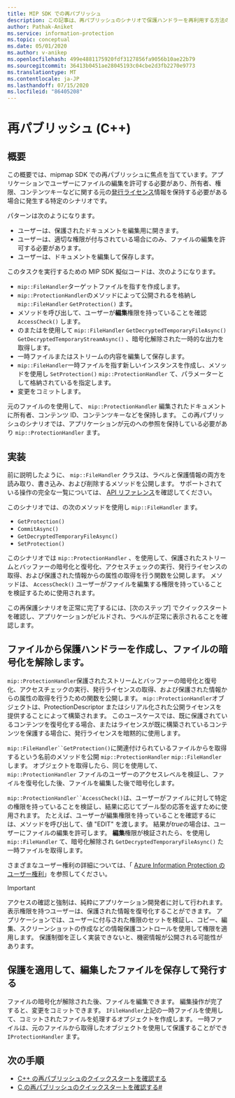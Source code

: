 ```yaml
---
title: MIP SDK での再パブリッシュ
description: この記事は、再パブリッシュのシナリオで保護ハンドラーを再利用する方法のシナリオを理解するのに役立ちます。
author: Pathak-Aniket
ms.service: information-protection
ms.topic: conceptual
ms.date: 05/01/2020
ms.author: v-anikep
ms.openlocfilehash: 499e4881175920fdf3127856fa9056b10ae22b79
ms.sourcegitcommit: 36413b0451ae28045193c04cbe2d3fb2270e9773
ms.translationtype: MT
ms.contentlocale: ja-JP
ms.lasthandoff: 07/15/2020
ms.locfileid: "86405208"
---
```

# <a name="republishing-c"></a>再パブリッシュ (C++)

## <a name="overview"></a>概要

この概要では、mipmap SDK での再パブリッシュに焦点を当てています。アプリケーションでユーザーにファイルの編集を許可する必要があり、所有者、権限、コンテンツキーなどに関する元の[発行ライセンス](https://techcommunity.microsoft.com/t5/enterprise-mobility-security/licenses-and-certificates-and-how-ad-rms-protects-and-consumes/ba-p/247309)情報を保持する必要がある場合に発生する特定のシナリオです。

パターンは次のようになります。

- ユーザーは、保護されたドキュメントを編集用に開きます。
- ユーザーは、適切な権限が付与されている場合にのみ、ファイルの編集を許可する必要があります。
- ユーザーは、ドキュメントを編集して保存します。

このタスクを実行するための MIP SDK 擬似コードは、次のようになります。

- `mip::FileHandler`ターゲットファイルを指すを作成します。
- `mip::ProtectionHandler`のメソッドによって公開されるを格納し `mip::FileHandler` `GetProtection()` ます。
- メソッドを呼び出して、ユーザーが**編集**権限を持っていることを確認 `AccessCheck()` します。
- のまたはを使用して `mip::FileHandler` `GetDecryptedTemporaryFileAsync()` `GetDecryptedTemporaryStreamAsync()` 、暗号化解除された一時的な出力を取得します。
- 一時ファイルまたはストリームの内容を編集して保存します。
- `mip::FileHandler`一時ファイルを指す新しいインスタンスを作成し、メソッドを使用し `SetProtection()` `mip::ProtectionHandler` て、パラメーターとして格納されているを指定します。
- 変更をコミットします。

元のファイルのを使用して、 `mip::ProtectionHandler` 編集されたドキュメントに所有者、コンテンツ ID、コンテンツキーなどを保持します。 この再パブリッシュのシナリオでは、アプリケーションが元のへの参照を保持している必要があり `mip::ProtectionHandler` ます。

## <a name="implementation"></a>実装

前に説明したように、 `mip::FileHandler` クラスは、ラベルと保護情報の両方を読み取り、書き込み、および削除するメソッドを公開します。 サポートされている操作の完全な一覧については、 [API リファレンス](./reference/class_mip_filehandler.md#summary)を確認してください。

このシナリオでは、の次のメソッドを使用し `mip::FileHandler` ます。

- `GetProtection()`
- `CommitAsync()`
- `GetDecryptedTemporaryFileAsync()`
- `SetProtection()`

このシナリオでは `mip::ProtectionHandler` 、を使用して、保護されたストリームとバッファーの暗号化と復号化、アクセスチェックの実行、発行ライセンスの取得、および保護された情報からの属性の取得を行う関数を公開します。 メソッドは、 `AccessCheck()` ユーザーがファイルを編集する権限を持っていることを検証するために使用されます。

この再保護シナリオを正常に完了するには、[次のステップ] でクイックスタートを確認し、アプリケーションがビルドされ、ラベルが正常に表示されることを確認します。

## <a name="create-a-protection-handler-from-the-file-and-decrypt-the-file"></a>ファイルから保護ハンドラーを作成し、ファイルの暗号化を解除します。

`mip::ProtectionHandler`保護されたストリームとバッファーの暗号化と復号化、アクセスチェックの実行、発行ライセンスの取得、および保護された情報からの属性の取得を行うための関数を公開します。 `mip::ProtectionHandler`オブジェクトは、ProtectionDescriptor またはシリアル化された公開ライセンスを提供することによって構築されます。 このユースケースでは、既に保護されているコンテンツを復号化する場合、またはライセンスが既に構築されているコンテンツを保護する場合に、発行ライセンスを暗黙的に使用します。

`mip::FileHandler``GetProtection()`に関連付けられているファイルからを取得するという名前のメソッドを公開 `mip::ProtectionHandler` `mip::FileHandler` します。 オブジェクトを取得したら、同じを使用して、 `mip::ProtectionHandler` ファイルのユーザーのアクセスレベルを検証し、ファイルを復号化した後、ファイルを編集した後で暗号化します。

`mip::ProtectionHandler``AccessCheck()`は、ユーザーがファイルに対して特定の権限を持っていることを検証し、結果に応じてブール型の応答を返すために使用されます。 たとえば、ユーザーが編集権限を持っていることを確認するには、メソッドを呼び出して、値 "EDIT" を渡します。 結果が*true*の場合は、ユーザーにファイルの編集を許可します。 **編集**権限が検証されたら、を使用し `mip::FileHandler` て、暗号化解除され `GetDecryptedTemporaryFileAsync()` た一時ファイルを取得します。

さまざまなユーザー権利の詳細については、「 [Azure Information Protection のユーザー権利](/azure/information-protection/configure-usage-rights)」を参照してください。

 > [!IMPORTANT]
 > アクセスの確認と強制は、純粋にアプリケーション開発者に対して行われます。 表示権限を持つユーザーは、保護された情報を復号化することができます。 アプリケーションでは、ユーザーに付与された権限のセットを検証し、コピー、編集、スクリーンショットの作成などの情報保護コントロールを使用して権限を適用します。 保護制御を正しく実装できないと、機密情報が公開される可能性があります。

## <a name="save-and-publish-the-edited-file-by-applying-protection"></a>保護を適用して、編集したファイルを保存して発行する

ファイルの暗号化が解除された後、ファイルを編集できます。 編集操作が完了すると、変更をコミットできます。 `IFileHandler`上記の一時ファイルを使用して、コミットされたファイルを処理するオブジェクトを作成します。 一時ファイルは、元のファイルから取得したオブジェクトを使用して保護することができ `IProtectionHandler` ます。

## <a name="next-steps"></a>次の手順

- [C++ の再パブリッシュのクイックスタートを確認する](quick-file-republishing-cpp.md)
- [C の再パブリッシュのクイックスタートを確認する#](quick-file-republishing-csharp.md)